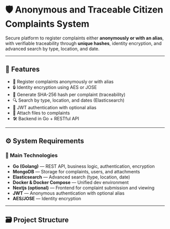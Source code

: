 # 🛡️ Anonymous and Traceable Citizen Complaints System

Secure platform to register complaints either **anonymously or with an alias**, with verifiable traceability through **unique hashes**, identity encryption, and advanced search by type, location, and date.

---

## 🧩 Features

- 📄 Register complaints anonymously or with alias
- 🔒 Identity encryption using AES or JOSE
- 🧾 Generate SHA-256 hash per complaint (traceability)
- 🔍 Search by type, location, and dates (Elasticsearch)
- 🧠 JWT authentication with optional alias
- 📎 Attach files to complaints
- 🛠️ Backend in Go + RESTful API

---

## ⚙️ System Requirements

### 🔧 Main Technologies

- **Go (Golang)** — REST API, business logic, authentication, encryption
- **MongoDB** — Storage for complaints, users, and attachments
- **Elasticsearch** — Advanced search (type, location, date)
- **Docker & Docker Compose** — Unified dev environment
- **Nextjs (optional)** — Frontend for complaint submission and viewing
- **JWT** — Anonymous authentication with optional alias
- **AES/JOSE** — Identity encryption

---

## 🗃️ Project Structure


